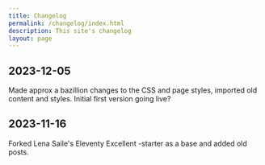 ```yaml
---
title: Changelog
permalink: /changelog/index.html
description: This site's changelog
layout: page
---
```


## 2023-12-05
Made approx a bazillion changes to the CSS and page styles, imported old content and styles. Initial first version going live?

## 2023-11-16
Forked Lena Saile's Eleventy Excellent -starter as a base and added old posts.
